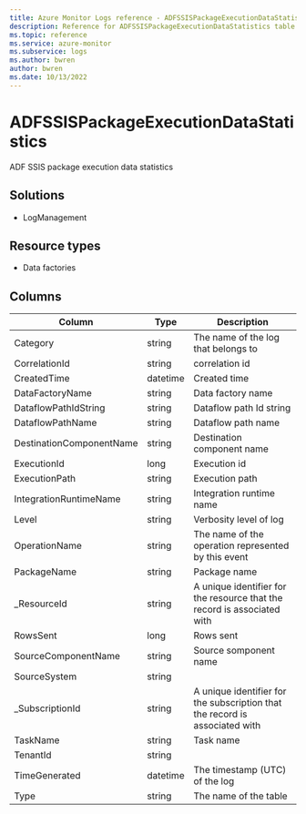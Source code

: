 ```yaml
---
title: Azure Monitor Logs reference - ADFSSISPackageExecutionDataStatistics
description: Reference for ADFSSISPackageExecutionDataStatistics table in Azure Monitor Logs.
ms.topic: reference
ms.service: azure-monitor
ms.subservice: logs
ms.author: bwren
author: bwren
ms.date: 10/13/2022
---
```


# ADFSSISPackageExecutionDataStatistics

 ADF SSIS package execution data statistics

## Solutions

- LogManagement
## Resource types

- Data factories




## Columns

| Column | Type | Description |
| --- | --- | --- |
| Category | string | The name of the log that belongs to |
| CorrelationId | string | correlation id |
| CreatedTime | datetime | Created time |
| DataFactoryName | string | Data factory name |
| DataflowPathIdString | string | Dataflow path Id string |
| DataflowPathName | string | Dataflow path name |
| DestinationComponentName | string | Destination component name |
| ExecutionId | long | Execution id |
| ExecutionPath | string | Execution path |
| IntegrationRuntimeName | string | Integration runtime name |
| Level | string | Verbosity level of log |
| OperationName | string | The name of the operation represented by this event |
| PackageName | string | Package name |
| _ResourceId | string | A unique identifier for the resource that the record is associated with |
| RowsSent | long | Rows sent |
| SourceComponentName | string | Source somponent name |
| SourceSystem | string |  |
| _SubscriptionId | string | A unique identifier for the subscription that the record is associated with |
| TaskName | string | Task name |
| TenantId | string |  |
| TimeGenerated | datetime | The timestamp (UTC) of the log |
| Type | string | The name of the table |
